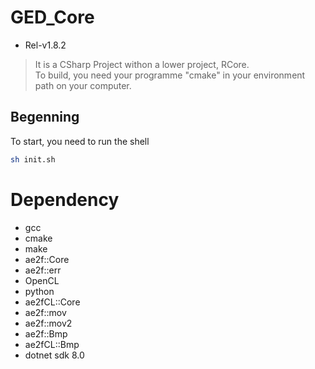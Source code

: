 # GED_Core
- Rel-v1.8.2
> It is a CSharp Project withon a lower project, RCore.  
> To build, you need your programme "cmake" in your environment path on your computer.

## Begenning
To start, you need to run the shell
```sh
sh init.sh
```

# Dependency
- gcc
- cmake
- make
- ae2f::Core
- ae2f::err
- OpenCL
- python
- ae2fCL::Core
- ae2f::mov
- ae2f::mov2
- ae2f::Bmp
- ae2fCL::Bmp
- dotnet sdk 8.0